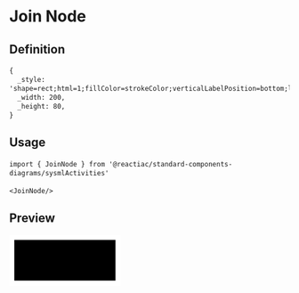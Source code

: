# Join Node

## Definition

```
{
  _style: 'shape=rect;html=1;fillColor=strokeColor;verticalLabelPosition=bottom;labelBackgroundColor=#ffffff;verticalAlign=top;',
  _width: 200,
  _height: 80,
}
```

## Usage

```
import { JoinNode } from '@reactiac/standard-components-diagrams/sysmlActivities'

<JoinNode/>
```

## Preview

<img src="./join-node.png" width="200"/>

